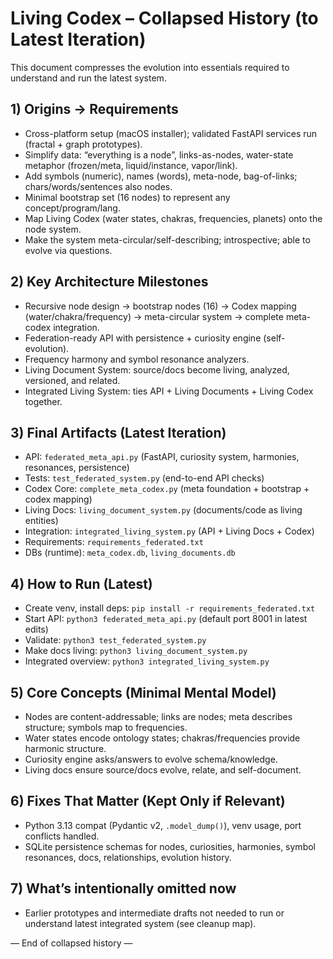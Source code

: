 # Living Codex – Collapsed History (to Latest Iteration)

This document compresses the evolution into essentials required to understand and run the latest system.

## 1) Origins → Requirements
- Cross-platform setup (macOS installer); validated FastAPI services run (fractal + graph prototypes).
- Simplify data: “everything is a node”, links-as-nodes, water-state metaphor (frozen/meta, liquid/instance, vapor/link).
- Add symbols (numeric), names (words), meta-node, bag-of-links; chars/words/sentences also nodes.
- Minimal bootstrap set (16 nodes) to represent any concept/program/lang.
- Map Living Codex (water states, chakras, frequencies, planets) onto the node system.
- Make the system meta-circular/self-describing; introspective; able to evolve via questions.

## 2) Key Architecture Milestones
- Recursive node design → bootstrap nodes (16) → Codex mapping (water/chakra/frequency) → meta-circular system → complete meta-codex integration.
- Federation-ready API with persistence + curiosity engine (self-evolution).
- Frequency harmony and symbol resonance analyzers.
- Living Document System: source/docs become living, analyzed, versioned, and related.
- Integrated Living System: ties API + Living Documents + Living Codex together.

## 3) Final Artifacts (Latest Iteration)
- API: `federated_meta_api.py` (FastAPI, curiosity system, harmonies, resonances, persistence)
- Tests: `test_federated_system.py` (end-to-end API checks)
- Codex Core: `complete_meta_codex.py` (meta foundation + bootstrap + codex mapping)
- Living Docs: `living_document_system.py` (documents/code as living entities)
- Integration: `integrated_living_system.py` (API + Living Docs + Codex)
- Requirements: `requirements_federated.txt`
- DBs (runtime): `meta_codex.db`, `living_documents.db`

## 4) How to Run (Latest)
- Create venv, install deps: `pip install -r requirements_federated.txt`
- Start API: `python3 federated_meta_api.py` (default port 8001 in latest edits)
- Validate: `python3 test_federated_system.py`
- Make docs living: `python3 living_document_system.py`
- Integrated overview: `python3 integrated_living_system.py`

## 5) Core Concepts (Minimal Mental Model)
- Nodes are content-addressable; links are nodes; meta describes structure; symbols map to frequencies.
- Water states encode ontology states; chakras/frequencies provide harmonic structure.
- Curiosity engine asks/answers to evolve schema/knowledge.
- Living docs ensure source/docs evolve, relate, and self-document.

## 6) Fixes That Matter (Kept Only if Relevant)
- Python 3.13 compat (Pydantic v2, `.model_dump()`), venv usage, port conflicts handled.
- SQLite persistence schemas for nodes, curiosities, harmonies, symbol resonances, docs, relationships, evolution history.

## 7) What’s intentionally omitted now
- Earlier prototypes and intermediate drafts not needed to run or understand latest integrated system (see cleanup map).

— End of collapsed history —
